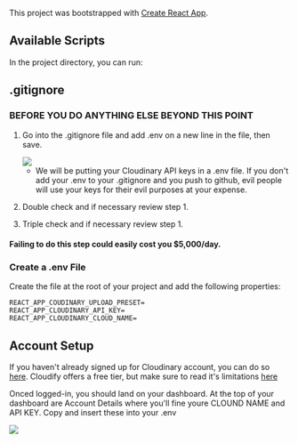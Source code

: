 This project was bootstrapped with [Create React App](https://github.com/facebook/create-react-app).

## Available Scripts

In the project directory, you can run:

## .gitignore
### BEFORE YOU DO ANYTHING ELSE BEYOND THIS POINT
1. Go into the .gitignore file and add .env on a new line in the file, then save.

    <img src='assets/s3-01.jpg' />

    - We will be putting your Cloudinary API keys in a .env file. If you don't add your .env to your .gitignore and you push to github, evil people will use your keys for their evil purposes at your expense.
1. Double check and if necessary review step 1.
1. Triple check and if necessary review step 1.
#### **Failing to do this step could easily cost you $5,000/day.**

### Create a .env File
Create the file at the root of your project and add the following properties:
```
REACT_APP_COUDINARY_UPLOAD_PRESET=
REACT_APP_CLOUDINARY_API_KEY=
REACT_APP_CLOUDINARY_CLOUD_NAME=
```

## Account Setup
If you haven't already signed up for Cloudinary account, you can do so [here](https://cloudinary.com/). Cloudify offers a free tier, but make sure to read it's limitations [here](https://cloudinary.com/pricing)

Onced logged-in, you should land on your dashboard. At the top of your dashboard are Account Details where you'll fine youre CLOUND NAME and API KEY. Copy and insert these into your .env

<img src='C:\Users\Sam\Documents\01-Dev\React\Tutorial\cloudinary-upload-demo\cloudinary-upload-demo\src\images\account_details.png' />
